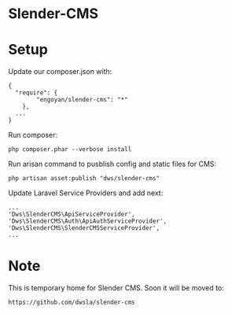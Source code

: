 Slender-CMS
===========

Setup
====

Update our composer.json with:
```
{
  "require": {
        "engoyan/slender-cms": "*"
	},
  ...
}
```

Run composer:
```
php composer.phar --verbose install
```

Run arisan command to pusblish config and static files for CMS:
```
php artisan asset:publish "dws/slender-cms"
```

Update Laravel Service Providers and add next: 

```
...
'Dws\SlenderCMS\ApiServiceProvider',
'Dws\SlenderCMS\Auth\ApiAuthServiceProvider',
'Dws\SlenderCMS\SlenderCMSServiceProvider',
...
```

Note
====
This is temporary home for Slender CMS. Soon it will be moved to:
```
https://github.com/dwsla/slender-cms
```
